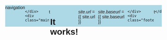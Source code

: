<html>

<head></head>

<style>
	.vh {
		height: 60vh !important;
	}
	.header {
		background-color: lightblue;
		display: flex; height: 5em;
	}
	.main {
		background-color: pink;
	}
	.footer {
		background-color: darkcyan;
	}
	h1, h2, h3, h4, h5, div {
		font-family: Helvetica, sans-serif;
	}


</style>

<body>
	<div class="header">
	navigation

	</div>
	<div class="main vh">
	
t<br><h1>It works!</h1>
<p><i>site.url</i> = {{ site.url }}</p>
<p><i>site.baseurl</i> = {{ site.baseurl }}</p>

	</div>
	<div class="footer vh">
	
t

	</div>
</body>

</html>